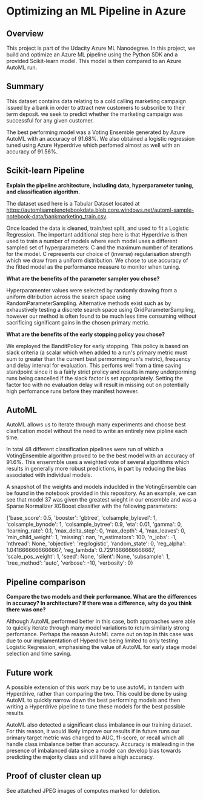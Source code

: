 # Optimizing an ML Pipeline in Azure

## Overview
This project is part of the Udacity Azure ML Nanodegree.
In this project, we build and optimize an Azure ML pipeline using the Python SDK and a provided Scikit-learn model.
This model is then compared to an Azure AutoML run.

## Summary

This dataset contains data relating to a cold calling marketing campaign issued by a bank in order to attract new customers to subscribe to their term deposit. we seek to predict whether the marketing campaign was successful for any given customer. 

The best performing model was a Voting Ensemble generated by Azure AutoML with an accuracy of 91.68%. We also obtained a logistic regression tuned using Azure Hyperdrive which perfomed almost as well with an accuracy of 91.56%. 

## Scikit-learn Pipeline
**Explain the pipeline architecture, including data, hyperparameter tuning, and classification algorithm.**

The dataset used here is a Tabular Dataset located at https://automlsamplenotebookdata.blob.core.windows.net/automl-sample-notebook-data/bankmarketing_train.csv. 

Once loaded the data is cleaned, train/test split, and used to fit a Logistic Regression. The important additional step here is that Hyperdrive is then used to train a number of models where each model uses a different sampled set of hyperparameters: C and the maximum number of iterations for the model. C represents our choice of (inverse) regularisation strength which we draw from a uniform distribution. We chose to use accuracy of the fitted model as the performance measure to monitor when tuning. 

**What are the benefits of the parameter sampler you chose?**

Hyperparamenter values were selected by randomly drawing from a uniform ditribution across the search space using RandomParameterSampling. Alternative methods exist such as by exhaustively testing a discrete search space using GridParameterSampling, however our method is often found to be much less time consuming without sacrificing significant gains in the chosen primary metric. 

**What are the benefits of the early stopping policy you chose?**

We employed the BanditPolicy for early stopping. This policy is based on slack criteria (a scalar which when added to a run's primary metric must sum to greater than the current best permorming run's metric), frequency and delay interval for evaluation. This perfoms well from a time saving standpoint since it is a fairly strict prolicy and results in many underporming runs being cancelled if the slack factor is set appropriately. Setting the factor too  with no evaluation delay will result in missing out on potentially high perfomance runs before they manifest however. 

## AutoML

AutoML allows us to iterate through many experiments and choose best clasfication model without the need to write an entirely new pipline each time.

In total 48 different classification pipelines were run of which a VotingEnsemble algorithm proved to be the best model with an accuracy of 91.6%. This ensenmble uses a weighted vote of several algorithms which results in generally more robust predictions, in part by reducing the bias associated with individual models.

A snapshot of the weights and models induclded in the VotingEnsemble can be found in the notebook provided in this repository. As an example, we can see that model 37 was given the greatest wieght in our ensemble and was a Sparse Normalizer XGBoost classifier with the following parameters:

{'base_score': 0.5,
 'booster': 'gbtree',
 'colsample_bylevel': 1,
 'colsample_bynode': 1,
 'colsample_bytree': 0.9,
 'eta': 0.01,
 'gamma': 0,
 'learning_rate': 0.1,
 'max_delta_step': 0,
 'max_depth': 4,
 'max_leaves': 0,
 'min_child_weight': 1,
 'missing': nan,
 'n_estimators': 100,
 'n_jobs': -1,
 'nthread': None,
 'objective': 'reg:logistic',
 'random_state': 0,
 'reg_alpha': 1.0416666666666667,
 'reg_lambda': 0.7291666666666667,
 'scale_pos_weight': 1,
 'seed': None,
 'silent': None,
 'subsample': 1,
 'tree_method': 'auto',
 'verbose': -10,
 'verbosity': 0}

## Pipeline comparison
**Compare the two models and their performance. What are the differences in accuracy? In architecture? If there was a difference, why do you think there was one?**

Although AutoML performed better in this case, both approaches were able to quickly iterate through many model variations to return similarly strong perfomance. Perhaps the reason AutoML came out on top in this case was due to our implamentation of Hyperdrive being limited to only testing Logistic Regression, emphasising the value of AutoML for early stage model selection and time saving. 

## Future work

A possible extension of this work may be to use autoML in tandem with Hyperdrive, rather than comparing the two. This could be done by using AutoML to quickly narrow down the best performing models and then writing a Hyperdrive pipeline to tune these models for the best possible results. 

AutoML also detected a significant class imbalance in our training dataset. For this reason, it would likely improve our results if in future runs our primary target metric was changed to AUC, f1-score, or recall which all handle class imbalance better than accuracy. Accuracy is misleading in the presence of imbalanced data since a model can develop bias towards predicting the majority class and still have a high accuracy. 

## Proof of cluster clean up

See attatched JPEG images of computes marked for deletion. 
